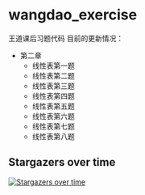 # wangdao_exercise
王道课后习题代码
目前的更新情况：
* 第二章
    * 线性表第一题
    * 线性表第二题
    * 线性表第三题
    * 线性表第四题
    * 线性表第五题
    * 线性表第六题
    * 线性表第七题
    * 线性表第八题




## Stargazers over time

[![Stargazers over time](https://starchart.cc/mach4101/wangdao_exercise.svg)](https://starchart.cc/mach4101/wangdao_exercise)
